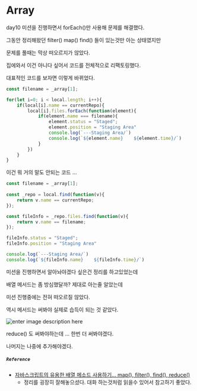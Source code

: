 # Array

day10 미션을 진행하면서 forEach()만 사용해 문제를 해결했다.

그동안 정리해왔던 filter() map() find() 들이 있는것만 아는 상태였지만

문제를 풀때는 막상 떠오르지가 않았다.

집에와서 이건 아니다 싶어서 코드를 전체적으로 리팩토링했다.

대표적인 코드를 보자면 이렇게 바뀌었다.

```js
const filename = _array[1];

for(let i=0; i < local.length; i++){
    if(local[i].name == currentRepo){
        local[i].files.forEach(function(element){
            if(element.name === filename){
                element.status = "Staged";
                element.position = "Staging Area"
                console.log(`---Staging Area/`)
                console.log(`${element.name}    ${element.time}/`)
            }
        })
    }
}
```

이건 뭐 거의 말도 안되는 코드 ...

```js
const filename = _array[1];
        
const _repo = local.find(function(v){
    return v.name == currentRepo;
});

const fileInfo = _repo.files.find(function(v){
    return v.name == filename;
});

fileInfo.status = "Staged";
fileInfo.position = "Staging Area"

console.log(`---Staging Area/`)
console.log(`${fileInfo.name}    ${fileInfo.time}/`)
```

미션을 진행하면서 알아놔야겠다 싶은건 정리를 하고있었는데 

배열 메서드는 좀 방심했달까? 제대로 아는줄 알았는데 

미션 진행중에는 전혀 떠오르질 않았다. 

역시 메서드는 써봐야 실제로 습득이 되는 것 같았다.

![enter image description here](https://1.bp.blogspot.com/-n8EbmJ-XZFA/V2wEw28zvEI/AAAAAAAACPQ/GevqIVkYrRwDrAKebBsnwTm7fTisgyCbQCLcB/s320/Cap%2B2016-06-23%2B23-40-18-639.png)

reduce() 도 써봐야하는데 ... 한번 더 써봐야겠다.

나머지는 나중에 추가해야겠다.

##### `Reference`
- [자바스크립트의 유용한 배열 메소드 사용하기... map(), filter(), find(), reduce()](https://bblog.tistory.com/m/300)
    - 정리를 굉장히 잘해놓으셨다. 대화 하는것처럼 읽을수 있어서 참고하기 좋았다.
